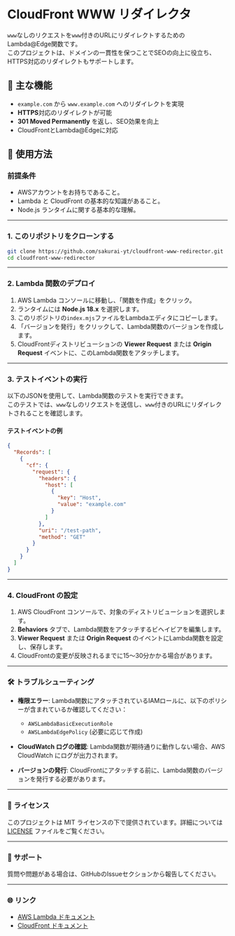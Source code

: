 # CloudFront WWW リダイレクタ

`www`なしのリクエストを`www`付きのURLにリダイレクトするためのLambda@Edge関数です。  
このプロジェクトは、ドメインの一貫性を保つことでSEOの向上に役立ち、HTTPS対応のリダイレクトもサポートします。

## 📌 主な機能
- `example.com` から `www.example.com` へのリダイレクトを実現
- **HTTPS**対応のリダイレクトが可能
- **301 Moved Permanently** を返し、SEO効果を向上
- CloudFrontとLambda@Edgeに対応

## 🚀 使用方法

### 前提条件
- AWSアカウントをお持ちであること。
- Lambda と CloudFront の基本的な知識があること。
- Node.js ランタイムに関する基本的な理解。

---

### 1. このリポジトリをクローンする
```bash
git clone https://github.com/sakurai-yt/cloudfront-www-redirector.git
cd cloudfront-www-redirector
```

---

### 2. Lambda 関数のデプロイ

1. AWS Lambda コンソールに移動し、「関数を作成」をクリック。
2. ランタイムには **Node.js 18.x** を選択します。
3. このリポジトリの`index.mjs`ファイルをLambdaエディタにコピーします。
4. 「バージョンを発行」をクリックして、Lambda関数のバージョンを作成します。
5. CloudFrontディストリビューションの **Viewer Request** または **Origin Request** イベントに、このLambda関数をアタッチします。

---

### 3. テストイベントの実行

以下のJSONを使用して、Lambda関数のテストを実行できます。  
このテストでは、`www`なしのリクエストを送信し、`www`付きのURLにリダイレクトされることを確認します。

#### テストイベントの例
```json
{
  "Records": [
    {
      "cf": {
        "request": {
          "headers": {
            "host": [
              {
                "key": "Host",
                "value": "example.com"
              }
            ]
          },
          "uri": "/test-path",
          "method": "GET"
        }
      }
    }
  ]
}
```

---

### 4. CloudFront の設定

1. AWS CloudFront コンソールで、対象のディストリビューションを選択します。
2. **Behaviors** タブで、Lambda関数をアタッチするビヘイビアを編集します。
3. **Viewer Request** または **Origin Request** のイベントにLambda関数を設定し、保存します。
4. CloudFrontの変更が反映されるまでに15～30分かかる場合があります。

---

### 🛠 トラブルシューティング

- **権限エラー**: Lambda関数にアタッチされているIAMロールに、以下のポリシーが含まれているか確認してください：
  - `AWSLambdaBasicExecutionRole`
  - `AWSLambdaEdgePolicy` (必要に応じて作成)
  
- **CloudWatch ログの確認**: Lambda関数が期待通りに動作しない場合、AWS CloudWatch にログが出力されます。

- **バージョンの発行**: CloudFrontにアタッチする前に、Lambda関数のバージョンを発行する必要があります。

---

### 📄 ライセンス
このプロジェクトは MIT ライセンスの下で提供されています。詳細については [LICENSE](LICENSE) ファイルをご覧ください。

---

### 💬 サポート
質問や問題がある場合は、GitHubのIssueセクションから報告してください。

---

### 🌐 リンク
- [AWS Lambda ドキュメント](https://docs.aws.amazon.com/lambda/)
- [CloudFront ドキュメント](https://docs.aws.amazon.com/cloudfront/)